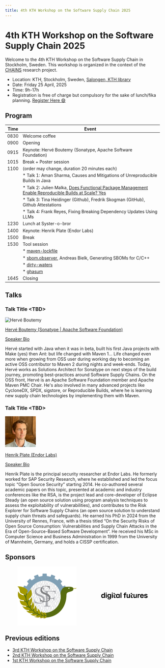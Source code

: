 ```yaml
---
title: 4th KTH Workshop on the Software Supply Chain 2025
---
```


<meta name="og:description" content="KTH hosts the 4th CHAINS workshop where we have conversations about super cool research on software supply chain security and reliability.">
<meta property="og:url" content="https://chains.proj.kth.se/software-supply-chain-workshop-4">
<meta property="og:image" content="https://avatars.githubusercontent.com/u/104410944?s=200&v=4">

# 4th KTH Workshop on the Software Supply Chain 2025

Welcome to the 4th KTH Workshop on the Software Supply Chain in Stockholm, Sweden.
This workshop is organized in the context of the [CHAINS](https://chains.proj.kth.se/) research project.


* Location: KTH, Stockholm, Sweden, [Salongen, KTH library](https://www.kth.se/places/room/id/2ce773d5-3190-4588-8618-27ea2822000b)
* Date: Friday 25 April, 2025
* Time: 9h-17h
* Registration is free of charge but compulsory for the sake of lunch/fika planning. [Register Here 😄](https://www.kth.se/form/678a135a19c08f75a45b7dbd)

## Program

| Time  | Event                                                                                       |
|-------|---------------------------------------------------------------------------------------------|
| 0830  | Welcome coffee                                                                              |
| 0900    | Opening                                                                                     |
| 0915  | Keynote: Hervé Boutemy (Sonatype, Apache Software Foundation)                               |
| 1015 | Break + Poster session                                                                      |
| 1100   | (order may change, duration 20 minutes each)                                                            |
|       | * Talk 1: Aman Sharma, Causes and Mitigations of Unreproducible Builds in Java                                                    |
|       | * Talk 2: Julien Malka, [Does Functional Package Management Enable Reproducible Builds at Scale? Yes](https://hal.science/hal-04913007) |
|       | * Talk 3: Tina Heidinger (Github), Fredrik Skogman (GitHub), Github Attestations            |
|       | * Talk 4: Frank Reyes, Fixing Breaking Dependency Updates Using LLMs                        |
| 1230 | Lunch at Syster-o-bror                                                                      |
| 1400   | Keynote: Henrik Plate (Endor Labs)                                                          |
| 1500  | Break                                                                                       |
| 1530 | Tool session                                                                                |
|       | * [maven-lockfile](https://github.com/chains-project/maven-lockfile/)                       |
|       | * [sbom.observer](https://sbom.observer/), Andreas Bielk, Generating SBOMs for C/C++        |
|       | * [dirty-waters](https://github.com/chains-project/dirty-waters)                            |
|       | * [ghasum](https://github.com/chains-project/ghasum)                                        |
| 1645 | Closing                                                                                     |
  
## Talks

### Talk Title \<TBD\>


<img src="workshop_4_assets/hervé_boutemy.jpg" alt="Hervé Boutemy" width=100px />

[Hervé Boutemy (Sonatype \| Apache Software Foundation)](https://www.linkedin.com/in/hboutemy/?originalSubdomain=fr)


<u>Speaker Bio</u>

Hervé started with Java when it was in beta, built his first Java projects with Make (yes) then Ant: but life changed with Maven 1... Life changed even more when growing from OSS user during working day to becoming an active OSS contributor to Maven 2 during nights and week-ends.
Today, Hervé works as Solutions Architect for Sonatype on next steps of the build journey, promoting best-practices around Software Supply Chains.
On the OSS front, Hervé is an Apache Software Foundation member and Apache Maven PMC Chair. He's also involved in many advanced projects like CycloneDX, SPDX, sigstore, or Reproducible Builds, where he is learning new supply chain technologies by implementing them with Maven.

### Talk Title \<TBD\>

<img src="workshop_4_assets/henrik_plate.jpeg" alt="Henrik Plateß" width=100px />

[Henrik Plate (Endor Labs)](https://linkedin.com/in/henrikplate) 

<u>Speaker Bio</u>

Henrik Plate is the principal security researcher at Endor Labs. He formerly worked for SAP Security Research, where he established and led the focus topic “Open Source Security” starting 2014. He co-authored several academic papers on this topic, presented at academic and industry conferences like the RSA, is the project lead and core-developer of Eclipse Steady (an open source solution using program analysis techniques to assess the exploitability of vulnerabilities), and contributes to the Risk Explorer for Software Supply Chains (an open source solution to understand supply chain threats and safeguards).
He earned his PhD in 2024 from the University of Rennes, France, with a thesis titled “On the Security Risks of Open Source Consumption: Vulnerabilities and Supply Chain Attacks in the Era of Open-Source-Based Software Development”. He received his MSc in Computer Science and Business Administration in 1999 from the University of Mannheim, Germany, and holds a CISSP certification.

## Sponsors

<div style="display: flex; justify-content: center;">
<img src="workshop_4_assets/ssf_logo.svg" alt="SSF" style="width: 200; margin: auto;"/>
  <img src="workshop_4_assets/df_logo.png" alt="Digital Futures" style="max-width: 30%; margin: auto;"/> 
</div>

## Previous editions

- [3rd KTH Workshop on the Software Supply Chain](/software-supply-chain-workshop-3.md) 
- [2nd KTH Workshop on the Software Supply Chain](/software-supply-chain-workshop-2.md)
- [1st KTH Workshop on the Software Supply Chain](/software-suppply-chain-workshop-1.md)
